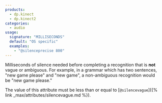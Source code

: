 ```yaml
---
products:
  - dp.kinect
  - dp.kinect2
categories:
  - audio
usage:
  signature: "MILLISECONDS"
  default: "OS specific"
  examples:
    - "@silenceprecise 800"
---
```


Milliseconds of silence needed before completing a recognition that is
**not** vague or ambiguous. For example, in a grammar which has two
sentences, "new game please" and "new game", a non-ambiguous recognition
would be "new game please."

The value of this attribute must be less than or equal to
[`@silencevague`]({% link _max/attributes/silencevague.md %}).
